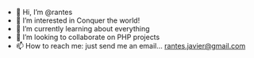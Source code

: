 - 👋 Hi, I’m @rantes
- 👀 I’m interested in Conquer the world!
- 🌱 I’m currently learning about everything
- 💞️ I’m looking to collaborate on PHP projects
- 📫 How to reach me: just send me an email... rantes.javier@gmail.com

<!---
rantes/rantes is a ✨ special ✨ repository because its `README.md` (this file) appears on your GitHub profile.
You can click the Preview link to take a look at your changes.
--->
